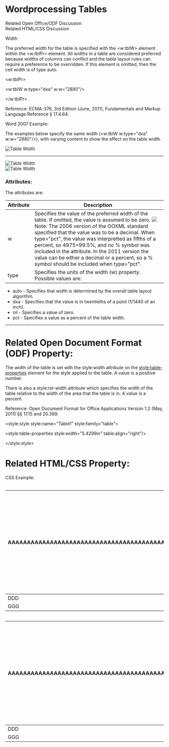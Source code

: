 # Wordprocessing Tables

Related Open Office/ODF Discussion  
Related HTML/CSS Discussion

Width

The preferred width for the table is specified with the <w:tblW> element within the <w:tblPr> element. All widths in a table are considered preferred because widths of columns can conflict and the table layout rules can require a preference to be overridden. If this element is omitted, then the cell width is of type auto.

<w:tblPr>

<w:tblW w:type="dxa" w:w="2880"/>

</w:tblPr>

Reference: ECMA-376, 3rd Edition (June, 2011), Fundamentals and Markup Language Reference § 17.4.64.

Word 2007 Example:

The examples below specify the same width (<w:tblW w:type="dxa" w:w="2880"/>), with varying content to show the effect on the table width.

![Table Width](images/wp-tableWidth-1.gif)

---

![Table Width](images/wp-tableWidth-2.gif)  
![Table Width](images/wp-tableWidth-3.gif)

### Attributes:

The attributes are:

| Attribute | Description                                                                                                                                                                                                                                                                                                                                                                                                                                                                              |
| --------- | ---------------------------------------------------------------------------------------------------------------------------------------------------------------------------------------------------------------------------------------------------------------------------------------------------------------------------------------------------------------------------------------------------------------------------------------------------------------------------------------- |
| w         | Specifies the value of the preferred width of the table. If omitted, the value is assumed to be zero. ![](images/versionConflict3.png)Note: The 2006 version of the OOXML standard specified that the value was to be a decimal. When type="pct", the value was interpretted as fifths of a percent, so 4975=99.5%, and no % symbol was included in the attribute. In the 2011 version the value can be either a decimal or a percent, so a % symbol should be included when type="pct". |
| type      | Specifies the units of the width (w) property. Possible values are:                                                                                                                                                                                                                                                                                                                                                                                                                      |

- auto \- Specifies that width is determined by the overall table layout algorithm.
- dxa \- Specifies that the value is in twentieths of a point (1/1440 of an inch).
- nil \- Specifies a value of zero.
- pct \- Specifies a value as a percent of the table width.

---

# Related Open Document Format (ODF) Property:

The width of the table is set with the style:width attribute on the <style:table-properties> element for the style applied to the table. A value is a positive number.

There is also a style:rel-width attribute which specifies the width of the table relative to the width of the area that the table is in. A value is a percent.

Reference: Open Document Format for Office Applications Version 1.2 (May, 2011) §§ 17.15 and 20.389.

<style:style style:name="Table1" style:family="table">

<style:table-properties style:width="5.4299in" table:align="right"/>

</style:style>

# Related HTML/CSS Property:

<table style="table-layout: fixed; width: 200px;">

CSS Example:

| AAAAAAAAAAAAAAAAAAAAAAAAAAAAAAAAAAAAAAAAAAAAAAAAAAAAAAAAAAAAAAAAAAAAAA | And so it is with our own past. It is a labor in vain to attempt to recapture it: all the efforts of our intellect must prove futile. | CCC |
| ---------------------------------------------------------------------- | ------------------------------------------------------------------------------------------------------------------------------------- | --- |
| DDD                                                                    | EEE                                                                                                                                   | FFF |
| GGG                                                                    | HHH                                                                                                                                   | III |

<table style="width: 200px;">

| AAAAAAAAAAAAAAAAAAAAAAAAAAAAAAAAAAAAAAAAAAAAAAAAAAAAAAAAAAAAAAAAAAAAAAA | And so it is with our own past. It is a labor in vain to attempt to recapture it: all the efforts of our intellect must prove futile. | CCC |
| ----------------------------------------------------------------------- | ------------------------------------------------------------------------------------------------------------------------------------- | --- |
| DDD                                                                     | EEE                                                                                                                                   | FFF |
| GGG                                                                     | HHH                                                                                                                                   | III |
